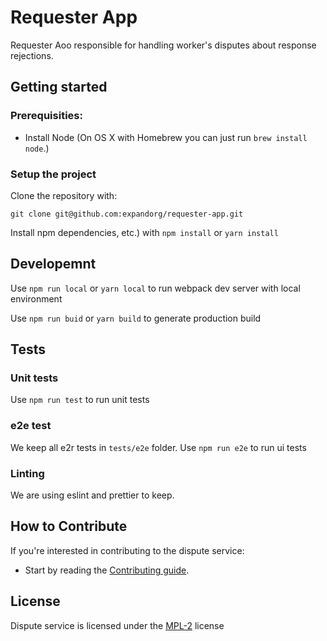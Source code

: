 # Requester App
 
Requester Aoo responsible for handling worker's disputes about response rejections. 

## Getting started 

### Prerequisities:

- Install Node (On OS X with Homebrew you can just run `brew install node`.)

### Setup the project

Clone the repository with: 

`git clone git@github.com:expandorg/requester-app.git`

Install npm dependencies, etc.) with `npm install` or `yarn install`

## Developemnt

Use `npm run local` or `yarn local` to run webpack dev server with local environment

Use `npm run buid` or `yarn build` to generate production build

## Tests

### Unit tests
Use `npm run test` to run unit tests

### e2e test

We keep all e2r tests in `tests/e2e` folder. 
Use `npm run e2e` to run ui tests

### Linting

We are using eslint and prettier to keep. 

## How to Contribute

If you're interested in contributing to the dispute service:

 * Start by reading the [Contributing guide](CONTRIBUTING.md).

## License

Dispute service is licensed under the [MPL-2](license) license
